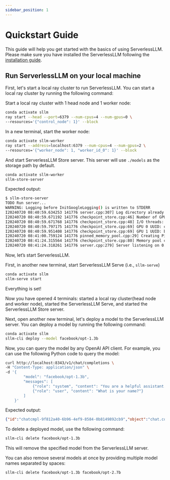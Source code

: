 ```yaml
---
sidebar_position: 1
---
```


# Quickstart Guide

This guide will help you get started with the basics of using ServerlessLLM. Please make sure you have installed the ServerlessLLM following the [installation guide](./installation.md).

## Run ServerlessLLM on your local machine
First, let's start a local ray cluster to run ServerlessLLM. You can start a local ray cluster by running the following command:

Start a local ray cluster with 1 head node and 1 worker node:
```bash
conda activate sllm
ray start --head --port=6379 --num-cpus=4 --num-gpus=0 \
--resources='{"control_node": 1}' --block
```

In a new terminal, start the worker node:
```bash
conda activate sllm-worker
ray start --address=localhost:6379 --num-cpus=4 --num-gpus=2 \
--resources='{"worker_node": 1, "worker_id_0": 1}' --block
```

And start ServerlessLLM Store server. This server will use `./models` as the storage path by default.

```bash
conda activate sllm-worker
sllm-store-server
```

Expected output:
```bash
$ sllm-store-server
TODO Run server...
WARNING: Logging before InitGoogleLogging() is written to STDERR
I20240720 08:40:59.634253 141776 server.cpp:307] Log directory already exists.
I20240720 08:40:59.671192 141776 checkpoint_store.cpp:46] Number of GPUs: 2
I20240720 08:40:59.671768 141776 checkpoint_store.cpp:48] I/O threads: 4, chunk size: 32MB
I20240720 08:40:59.797175 141776 checkpoint_store.cpp:69] GPU 0 UUID: cef23f2a-71f7-44f3-8246-5ebd870755e7
I20240720 08:40:59.951408 141776 checkpoint_store.cpp:69] GPU 1 UUID: bbd10d20-aed8-4324-8b2e-7b6e54aaca0e
I20240720 08:41:00.759124 141776 pinned_memory_pool.cpp:29] Creating PinnedMemoryPool with 1024 buffers of 33554432 bytes
I20240720 08:41:24.315564 141776 checkpoint_store.cpp:80] Memory pool created with 32GB
I20240720 08:41:24.318261 141776 server.cpp:279] Server listening on 0.0.0.0:8073
```

Now, let’s start ServerlessLLM.

First, in another new terminal, start ServerlessLLM Serve (i.e., `sllm-serve`)

```bash
conda activate sllm
sllm-serve start
```

Everything is set!

Now you have opened 4 terminals: started a local ray cluster(head node and worker node), started the ServerlessLLM Serve, and started the ServerlessLLM Store server.

Next, open another new terminal, let's deploy a model to the ServerlessLLM server. You can deploy a model by running the following command:

```bash
conda activate sllm
sllm-cli deploy --model facebook/opt-1.3b
```

Now, you can query the model by any OpenAI API client. For example, you can use the following Python code to query the model:
```bash
curl http://localhost:8343/v1/chat/completions \
-H "Content-Type: application/json" \
-d '{
        "model": "facebook/opt-1.3b",
        "messages": [
            {"role": "system", "content": "You are a helpful assistant."},
            {"role": "user", "content": "What is your name?"}
        ]
    }'
```
Expected output:
```json
{"id":"chatcmpl-9f812a40-6b96-4ef9-8584-0b8149892cb9","object":"chat.completion","created":1720021153,"model":"facebook/opt-1.3b","choices":[{"index":0,"message":{"role":"assistant","content":"system: You are a helpful assistant.\nuser: What is your name?\nsystem: I am a helpful assistant.\n"},"logprobs":null,"finish_reason":"stop"}],"usage":{"prompt_tokens":16,"completion_tokens":26,"total_tokens":42}}
```

To delete a deployed model, use the following command:

```bash
sllm-cli delete facebook/opt-1.3b
```

This will remove the specified model from the ServerlessLLM server.

You can also remove several models at once by providing multiple model names separated by spaces:

```bash
sllm-cli delete facebook/opt-1.3b facebook/opt-2.7b
```
